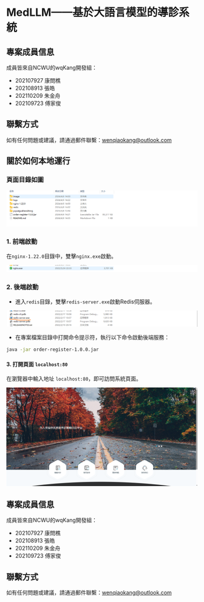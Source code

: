 # MedLLM——基於大語言模型的導診系統


## 專案成員信息

成員皆來自NCWU的wqKang開發組：

- 202107927 康問樵
- 202108913 張皓
- 202110209 朱金舟
- 202109723 傅家俊

## 聯繫方式

如有任何問題或建議，請通過郵件聯繫：wenqiaokang@outlook.com

## 關於如何本地運行

### 頁面目錄如圖

![image-20240406145206165](image/image-20240406145206165.png)

### 1. 前端啟動

在`nginx-1.22.0`目錄中，雙擊`nginx.exe`啟動。

![image-20240406142825539](image/image-20240406142825539.png)

### 2. 後端啟動

- 進入`redis`目錄，雙擊`redis-server.exe`啟動Redis伺服器。

![image-20240406142954931](image/image-20240406142954931.png)

- 在專案檔案目錄中打開命令提示符，執行以下命令啟動後端服務：

```bash
java -jar order-register-1.0.0.jar
```

#### 3. 打開頁面 `localhost:80`

在瀏覽器中輸入地址 `localhost:80`，即可訪問系統頁面。

![image-20240406145448045](image/image-20240406145448045.png)

## 專案成員信息

成員皆來自NCWU的wqKang開發組：

- 202107927 康問樵
- 202108913 張皓
- 202110209 朱金舟
- 202109723 傅家俊

## 聯繫方式

如有任何問題或建議，請通過郵件聯繫：wenqiaokang@outlook.com
